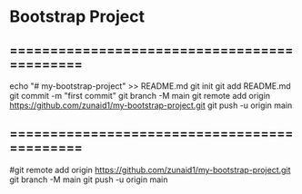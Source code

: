 # Bootstrap Project
## ============================================

echo "# my-bootstrap-project" >> README.md
git init
git add README.md
git commit -m "first commit"
git branch -M main
git remote add origin https://github.com/zunaid1/my-bootstrap-project.git
git push -u origin main

## ============================================

#git remote add origin https://github.com/zunaid1/my-bootstrap-project.git
git branch -M main
git push -u origin main
